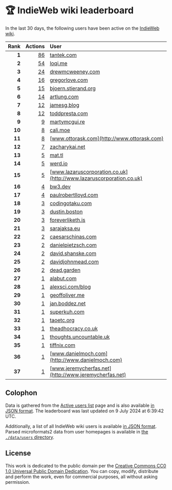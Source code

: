 # 🏆 IndieWeb wiki leaderboard

In the last 30 days, the following users have been active on the [IndieWeb wiki](https://indieweb.org).

| Rank | Actions | User |
|-----:|--------:|:-----|
| **1** | [86](https://indieweb.org/Special:Contributions/Tantek.com) | [tantek.com](http://tantek.com) |
| **2** | [54](https://indieweb.org/Special:Contributions/Loqi.me) | [loqi.me](http://loqi.me) |
| **3** | [24](https://indieweb.org/Special:Contributions/Drewmcweeney.com) | [drewmcweeney.com](http://drewmcweeney.com) |
| **4** | [16](https://indieweb.org/Special:Contributions/Gregorlove.com) | [gregorlove.com](http://gregorlove.com) |
| **5** | [15](https://indieweb.org/Special:Contributions/Bjoern.stierand.org) | [bjoern.stierand.org](http://bjoern.stierand.org) |
| **6** | [14](https://indieweb.org/Special:Contributions/Artlung.com) | [artlung.com](http://artlung.com) |
| **7** | [12](https://indieweb.org/Special:Contributions/Jamesg.blog) | [jamesg.blog](http://jamesg.blog) |
| **8** | [12](https://indieweb.org/Special:Contributions/Toddpresta.com) | [toddpresta.com](http://toddpresta.com) |
| **9** | [9](https://indieweb.org/Special:Contributions/Martymcgui.re) | [martymcgui.re](http://martymcgui.re) |
| **10** | [8](https://indieweb.org/Special:Contributions/Cali.moe) | [cali.moe](http://cali.moe) |
| **11** | [8](https://indieweb.org/Special:Contributions/Www.ottorask.com) | [www.ottorask.com](http://www.ottorask.com) |
| **12** | [7](https://indieweb.org/Special:Contributions/Zacharykai.net) | [zacharykai.net](http://zacharykai.net) |
| **13** | [5](https://indieweb.org/Special:Contributions/Mat.tl) | [mat.tl](http://mat.tl) |
| **14** | [5](https://indieweb.org/Special:Contributions/Werd.io) | [werd.io](http://werd.io) |
| **15** | [5](https://indieweb.org/Special:Contributions/Www.lazaruscorporation.co.uk) | [www.lazaruscorporation.co.uk](http://www.lazaruscorporation.co.uk) |
| **16** | [4](https://indieweb.org/Special:Contributions/Bw3.dev) | [bw3.dev](http://bw3.dev) |
| **17** | [4](https://indieweb.org/Special:Contributions/Paulrobertlloyd.com) | [paulrobertlloyd.com](http://paulrobertlloyd.com) |
| **18** | [3](https://indieweb.org/Special:Contributions/Codingotaku.com) | [codingotaku.com](http://codingotaku.com) |
| **19** | [3](https://indieweb.org/Special:Contributions/Dustin.boston) | [dustin.boston](http://dustin.boston) |
| **20** | [3](https://indieweb.org/Special:Contributions/Foreverliketh.is) | [foreverliketh.is](http://foreverliketh.is) |
| **21** | [3](https://indieweb.org/Special:Contributions/Sarajaksa.eu) | [sarajaksa.eu](http://sarajaksa.eu) |
| **22** | [2](https://indieweb.org/Special:Contributions/Caesarschinas.com) | [caesarschinas.com](http://caesarschinas.com) |
| **23** | [2](https://indieweb.org/Special:Contributions/Danielpietzsch.com) | [danielpietzsch.com](http://danielpietzsch.com) |
| **24** | [2](https://indieweb.org/Special:Contributions/David.shanske.com) | [david.shanske.com](http://david.shanske.com) |
| **25** | [2](https://indieweb.org/Special:Contributions/Davidjohnmead.com) | [davidjohnmead.com](http://davidjohnmead.com) |
| **26** | [2](https://indieweb.org/Special:Contributions/Dead.garden) | [dead.garden](http://dead.garden) |
| **27** | [1](https://indieweb.org/Special:Contributions/Alabut.com) | [alabut.com](http://alabut.com) |
| **28** | [1](https://indieweb.org/Special:Contributions/Alexsci.com_blog) | [alexsci.com/blog](http://alexsci.com/blog) |
| **29** | [1](https://indieweb.org/Special:Contributions/Geoffoliver.me) | [geoffoliver.me](http://geoffoliver.me) |
| **30** | [1](https://indieweb.org/Special:Contributions/Jan.boddez.net) | [jan.boddez.net](http://jan.boddez.net) |
| **31** | [1](https://indieweb.org/Special:Contributions/Superkuh.com) | [superkuh.com](http://superkuh.com) |
| **32** | [1](https://indieweb.org/Special:Contributions/Taoetc.org) | [taoetc.org](http://taoetc.org) |
| **33** | [1](https://indieweb.org/Special:Contributions/Theadhocracy.co.uk) | [theadhocracy.co.uk](http://theadhocracy.co.uk) |
| **34** | [1](https://indieweb.org/Special:Contributions/Thoughts.uncountable.uk) | [thoughts.uncountable.uk](http://thoughts.uncountable.uk) |
| **35** | [1](https://indieweb.org/Special:Contributions/Tiffnix.com) | [tiffnix.com](http://tiffnix.com) |
| **36** | [1](https://indieweb.org/Special:Contributions/Www.danielmoch.com) | [www.danielmoch.com](http://www.danielmoch.com) |
| **37** | [1](https://indieweb.org/Special:Contributions/Www.jeremycherfas.net) | [www.jeremycherfas.net](http://www.jeremycherfas.net) |


## Colophon

Data is gathered from the [Active users list](https://indieweb.org/Special:ActiveUsers) page and is also available [in JSON format](https://github.com/jgarber623/indieweb-wiki-leaderboard/blob/main/data/leaderboard.json). The leaderboard was last updated on 9 July 2024 at 6:39:42 UTC.

Additionally, a list of all IndieWeb wiki users is available [in JSON format](https://github.com/jgarber623/indieweb-wiki-leaderboard/blob/main/data/users.json). Parsed microformats2 data from user homepages is available in [the `./data/users` directory](https://github.com/jgarber623/indieweb-wiki-leaderboard/blob/main/data/users).

## License

This work is dedicated to the public domain per the [Creative Commons CC0 1.0 Universal Public Domain Dedication](https://creativecommons.org/publicdomain/zero/1.0/). You can copy, modify, distribute and perform the work, even for commercial purposes, all without asking permission.
